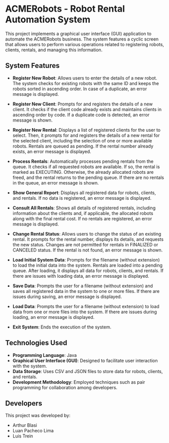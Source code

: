 # ACMERobots - Robot Rental Automation System

This project implements a graphical user interface (GUI) application to automate the ACMERobots business. The system features a cyclic screen that allows users to perform various operations related to registering robots, clients, rentals, and managing this information.

## System Features

- **Register New Robot**: Allows users to enter the details of a new robot. The system checks for existing robots with the same ID and keeps the robots sorted in ascending order. In case of a duplicate, an error message is displayed.

- **Register New Client**: Prompts for and registers the details of a new client. It checks if the client code already exists and maintains clients in ascending order by code. If a duplicate code is detected, an error message is shown.

- **Register New Rental**: Displays a list of registered clients for the user to select. Then, it prompts for and registers the details of a new rental for the selected client, including the selection of one or more available robots. Rentals are queued as pending. If the rental number already exists, an error message is displayed.

- **Process Rentals**: Automatically processes pending rentals from the queue. It checks if all requested robots are available. If so, the rental is marked as EXECUTING. Otherwise, the already allocated robots are freed, and the rental returns to the pending queue. If there are no rentals in the queue, an error message is shown.

- **Show General Report**: Displays all registered data for robots, clients, and rentals. If no data is registered, an error message is displayed.

- **Consult All Rentals**: Shows all details of registered rentals, including information about the clients and, if applicable, the allocated robots along with the final rental cost. If no rentals are registered, an error message is displayed.

- **Change Rental Status**: Allows users to change the status of an existing rental. It prompts for the rental number, displays its details, and requests the new status. Changes are not permitted for rentals in FINALIZED or CANCELED status. If the rental is not found, an error message is shown.

- **Load Initial System Data**: Prompts for the filename (without extension) to load the initial data into the system. Rentals are loaded into a pending queue. After loading, it displays all data for robots, clients, and rentals. If there are issues with loading data, an error message is displayed.

- **Save Data**: Prompts the user for a filename (without extension) and saves all registered data in the system to one or more files. If there are issues during saving, an error message is displayed.

- **Load Data**: Prompts the user for a filename (without extension) to load data from one or more files into the system. If there are issues during loading, an error message is displayed.

- **Exit System**: Ends the execution of the system.

## Technologies Used
- **Programming Language**: Java
- **Graphical User Interface (GUI)**: Designed to facilitate user interaction with the system.
- **Data Storage**: Uses CSV and JSON files to store data for robots, clients, and rentals.
- **Development Methodology**: Employed techniques such as pair programming for collaboration among developers.

## Developers
This project was developed by:
- Arthur Blasi
- Luan Pacheco Lima
- Luis Trein
